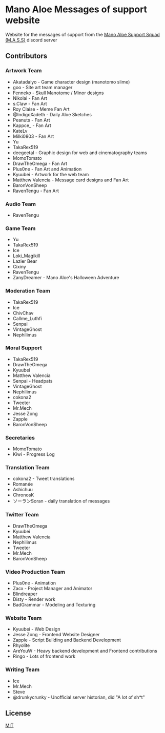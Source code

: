 # Mano Aloe Messages of support website 

Website for the messages of support from the [Mano Aloe Support Squad (M.A.S.S)](https://discord.gg/Y4BBfyM) discord server

## Contributors

### Artwork Team

- Akatadaiyo - Game character design (manotomo slime)
- goo - Site art team manager
- Fenneko - Skull Manotome / Minor designs
- Nikolai - Fan Art
- s.Claw - Fan Art
- Roy Claise - Meme Fan Art
- @IndigoXadeth - Daily Aloe Sketches
- Peanuts - Fan Art
- Kappce_ - Fan Art
- KateLv
- Milki0803 - Fan Art
- Yu
- TakaRex519
- deegeetal - Graphic design for web and cinematography teams
- MomoTomato
- DrawTheOmega - Fan Art
- Plus0ne - Fan Art and Animation
- Kyuubei - Artwork for the web team
- Matthew Valencia - Message card designs and Fan Art
- BaronVonSheep
- RavenTengu - Fan Art

### Audio Team

- RavenTengu

### Game Team

- Yu
- TakaRex519
- Ice
- Loki\_Magikill
- Lazier Bear
- Cixiny
- RavenTengu
- ZanyDreamer - Mano Aloe's Halloween Adventure

### Moderation Team

- TakaRex519
- Ice
- ChivChav
- Callme\_Luthfi
- Senpai
- VintageGhost
- Nephilimus

### Moral Support

- TakaRex519
- DrawTheOmega
- Kyuubei
- Matthew Valencia
- Senpai - Headpats
- VintageGhost
- Nephilimus
- cokona2
- Tweeter
- Mr.Mech
- Jesse Zong
- Zapple
- BaronVonSheep

### Secretaries

- MomoTomato
- Kiwi - Progress Log

### Translation Team

- cokona2 - Tweet translations
- Romanée
- Ashichuu
- ChronosK
- ソーランSoran - daily translation of messages

### Twitter Team

- DrawTheOmega
- Kyuubei
- Matthew Valencia
- Nephilimus
- Tweeter
- Mr.Mech
- BaronVonSheep

### Video Production Team

- Plus0ne - Animation
- Zacx - Project Manager and Animator
- Blindreaper
- Disty - Render work
- BadGrammar - Modeling and Texturing

### Website Team

- Kyuubei - Web Design
- Jesse Zong - Frontend Website Designer
- Zapple - Script Building and Backend Development
- Rhyolite
- AreYouW - Heavy backend development and Frontend contributions
- Ringo - Lots of frontend work


### Writing Team

- Ice
- Mr.Mech
- Steve
- @drunkycrunky - Unofficial server historian, did "A lot of sh*t"

## License
[MIT](https://choosealicense.com/licenses/mit/)
